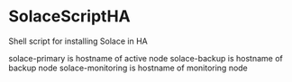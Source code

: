 # SolaceScriptHA

Shell script for installing Solace in HA

solace-primary is hostname of active node
solace-backup is hostname of backup node
solace-monitoring is hostname of monitoring node
